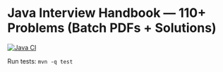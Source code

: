 # Java Interview Handbook — 110+ Problems (Batch PDFs + Solutions)

[![Java CI](https://github.com/<your-username>/<your-java-repo>/actions/workflows/java-ci.yml/badge.svg)](https://github.com/<your-username>/<your-java-repo>/actions/workflows/java-ci.yml)

Run tests: `mvn -q test`
